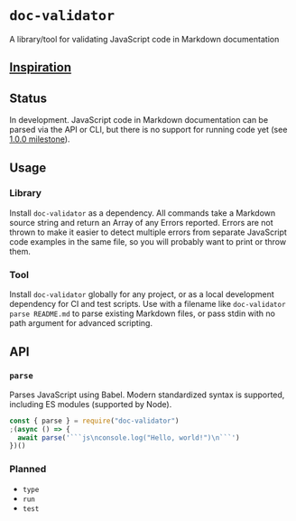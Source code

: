 # `doc-validator`

A library/tool for validating JavaScript code in Markdown documentation

## [Inspiration](https://twitter.com/bitandbang/status/1375534850506129418)

## Status

In development. JavaScript code in Markdown documentation can be parsed via the API or CLI, but there is no support for running code yet (see [1.0.0 milestone](https://github.com/nickmccurdy/doc-validator/milestone/1)).

## Usage

### Library

Install `doc-validator` as a dependency. All commands take a Markdown source string and return an Array of any Errors reported. Errors are not thrown to make it easier to detect multiple errors from separate JavaScript code examples in the same file, so you will probably want to print or throw them.

### Tool

Install `doc-validator` globally for any project, or as a local development dependency for CI and test scripts. Use with a filename like `doc-validator parse README.md` to parse existing Markdown files, or pass stdin with no path argument for advanced scripting.

## API

### `parse`

Parses JavaScript using Babel. Modern standardized syntax is supported, including ES modules (supported by Node).

````js
const { parse } = require("doc-validator")
;(async () => {
  await parse('```js\nconsole.log("Hello, world!")\n```')
})()
````

### Planned

- `type`
- `run`
- `test`
